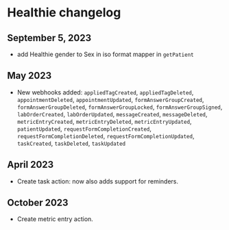 # Healthie changelog

## September 5, 2023

- add Healthie gender to Sex in iso format mapper in `getPatient`

## May 2023

- New webhooks added: `appliedTagCreated`, `appliedTagDeleted`, `appointmentDeleted`, `appointmentUpdated`, `formAnswerGroupCreated`, `formAnswerGroupDeleted`, `formAnswerGroupLocked`, `formAnswerGroupSigned`, `labOrderCreated`, `labOrderUpdated`, `messageCreated`, `messageDeleted`, `metricEntryCreated`, `metricEntryDeleted`, `metricEntryUpdated`, `patientUpdated`, `requestFormCompletionCreated`, `requestFormCompletionDeleted`, `requestFormCompletionUpdated`, `taskCreated`, `taskDeleted`, `taskUpdated`

## April 2023

- Create task action: now also adds support for reminders.

## October 2023

- Create metric entry action.
